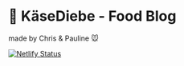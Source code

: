 # 🧀 KäseDiebe - Food Blog

made by Chris & Pauline 🐭

[![Netlify Status](https://api.netlify.com/api/v1/badges/0196b3ce-c896-46f6-8acc-e9f485bd233e/deploy-status)](https://app.netlify.com/sites/kaese-diebe/deploys)
